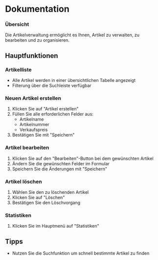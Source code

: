 # Dokumentation

### Übersicht
Die Artikelverwaltung ermöglicht es Ihnen, Artikel zu verwalten, zu bearbeiten und zu organisieren.

## Hauptfunktionen

### Artikelliste
- Alle Artikel werden in einer übersichtlichen Tabelle angezeigt
- Filterung über die Suchleiste verfügbar

### Neuen Artikel erstellen
1. Klicken Sie auf "Artikel erstellen"
2. Füllen Sie alle erforderlichen Felder aus:
   - Artikelname
   - Artikelnummer
   - Verkaufspreis
3. Bestätigen Sie mit "Speichern"

### Artikel bearbeiten
1. Klicken Sie auf den "Bearbeiten"-Button bei dem gewünschten Artikel
2. Ändern Sie die gewünschten Felder im Formular
3. Speichern Sie die Änderungen mit "Speichern"

### Artikel löschen
1. Wählen Sie den zu löschenden Artikel
2. Klicken Sie auf "Löschen"
3. Bestätigen Sie den Löschvorgang

### Statistiken
1. Klicken Sie im Hauptmenü auf "Statistiken"

## Tipps
- Nutzen Sie die Suchfunktion um schnell bestimmte Artikel zu finden
